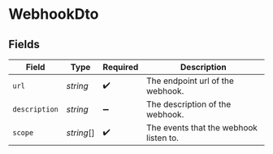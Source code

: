 # WebhookDto


## Fields

| Field                                  | Type                                   | Required                               | Description                            |
| -------------------------------------- | -------------------------------------- | -------------------------------------- | -------------------------------------- |
| `url`                                  | *string*                               | :heavy_check_mark:                     | The endpoint url of the webhook.       |
| `description`                          | *string*                               | :heavy_minus_sign:                     | The description of the webhook.        |
| `scope`                                | *string*[]                             | :heavy_check_mark:                     | The events that the webhook listen to. |